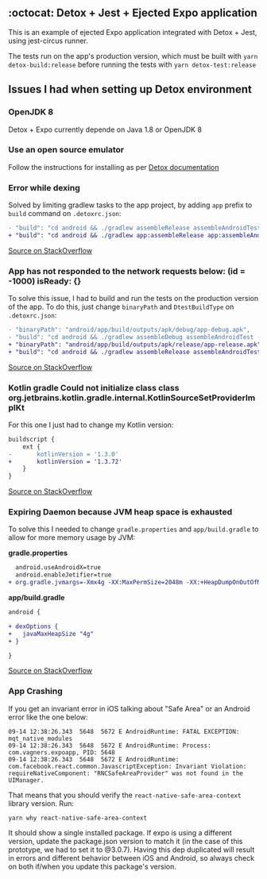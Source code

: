 ## :octocat: Detox + Jest + Ejected Expo application

This is an example of ejected Expo application integrated with Detox + Jest, using jest-circus runner.

The tests run on the app's production version, which must be built with `yarn detox-build:release` before running the tests with `yarn detox-test:release`


## Issues I had when setting up Detox environment

### OpenJDK 8

Detox + Expo currently depende on Java 1.8 or OpenJDK 8

### Use an open source emulator

Follow the instructions for installing as per [Detox documentation](https://github.com/wix/Detox/blob/master/docs/Introduction.AndroidDevEnv.md#android-aosp-emulators)

### Error while dexing

Solved by limiting gradlew tasks to the app project, by adding `app` prefix to `build` command on `.detoxrc.json`:

```diff
- "build": "cd android && ./gradlew assembleRelease assembleAndroidTest -DtestBuildType=release && cd ..",
+ "build": "cd android && ./gradlew app:assembleRelease app:assembleAndroidTest -DtestBuildType=release && cd ..",
```

[Source on StackOverflow](https://stackoverflow.com/questions/57723138/detox-build-fails-on-android-error-while-dexing)

### App has not responded to the network requests below: (id = -1000) isReady: {}

To solve this issue, I had to build and run the tests on the production version of the app. To do this, just change `binaryPath` and `DtestBuildType` on `.detoxrc.json`:

```diff
- "binaryPath": "android/app/build/outputs/apk/debug/app-debug.apk",
- "build": "cd android && ./gradlew assembleDebug assembleAndroidTest -DtestBuildType=debug && cd ..",
+ "binaryPath": "android/app/build/outputs/apk/release/app-release.apk",
+ "build": "cd android && ./gradlew assembleRelease assembleAndroidTest -DtestBuildType=release && cd ..",
```

[Source on StackOverflow](https://stackoverflow.com/questions/59329559/detox-jest-app-has-not-responded-to-the-network-requests-below)

### Kotlin gradle Could not initialize class class org.jetbrains.kotlin.gradle.internal.KotlinSourceSetProviderImplKt

For this one I just had to change my Kotlin version:

```diff
buildscript {
    ext {
-       kotlinVersion = '1.3.0'
+       kotlinVersion = '1.3.72'
    }
}
```

[Source on StackOverflow](https://stackoverflow.com/questions/60833542/kotlin-gradle-could-not-initialize-class-class-org-jetbrains-kotlin-gradle-inter)

### Expiring Daemon because JVM heap space is exhausted

To solve this I needed to change `gradle.properties` and `app/build.gradle` to allow for more memory usage by JVM:

**gradle.properties**
```diff
  android.useAndroidX=true
  android.enableJetifier=true
+ org.gradle.jvmargs=-Xmx4g -XX:MaxPermSize=2048m -XX:+HeapDumpOnOutOfMemoryError -Dfile.encoding=UTF-8
```

**app/build.gradle**
```diff
android {

+ dexOptions {
+   javaMaxHeapSize "4g"
+ }

}
```

[Source on StackOverflow](https://stackoverflow.com/questions/59044161/react-native-expiring-daemon-because-jvm-heap-space-is-exhausted?noredirect=1&lq=1)

### App Crashing

If you get an invariant error in iOS talking about "Safe Area" or an Android error like the one below:

```
09-14 12:38:26.343  5648  5672 E AndroidRuntime: FATAL EXCEPTION: mqt_native_modules
09-14 12:38:26.343  5648  5672 E AndroidRuntime: Process: com.vagners.expoapp, PID: 5648
09-14 12:38:26.343  5648  5672 E AndroidRuntime: com.facebook.react.common.JavascriptException: Invariant Violation: requireNativeComponent: "RNCSafeAreaProvider" was not found in the UIManager.
```

That means that you should verify the `react-native-safe-area-context` library version. Run:

`yarn why react-native-safe-area-context`

It should show a single installed package. If expo is using a different version, update the package.json version to match it (in the case of this prototype, we had to set it to @3.0.7). Having this dep duplicated will result in errors and different behavior between iOS and Android, so always check on both if/when you update this package's version.
